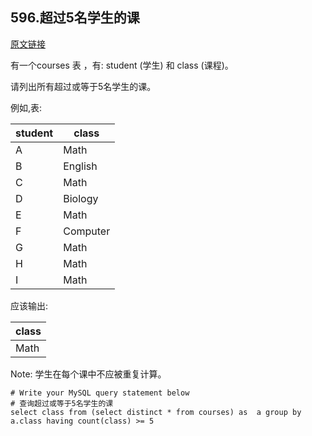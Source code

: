 ## 596.超过5名学生的课

[原文链接](https://leetcode-cn.com/problems/classes-more-than-5-students/)

有一个courses 表 ，有: student (学生) 和 class (课程)。

请列出所有超过或等于5名学生的课。

例如,表:


| student | class      |
|---------|------------|
| A       | Math       |
| B       | English    |
| C       | Math       |
| D       | Biology    |
| E       | Math       |
| F       | Computer   |
| G       | Math       |
| H       | Math       |
| I       | Math       |

应该输出:


| class   |
|---------|
| Math    |

Note:
学生在每个课中不应被重复计算。

```mysql
# Write your MySQL query statement below
# 查询超过或等于5名学生的课
select class from (select distinct * from courses) as  a group by a.class having count(class) >= 5
```
